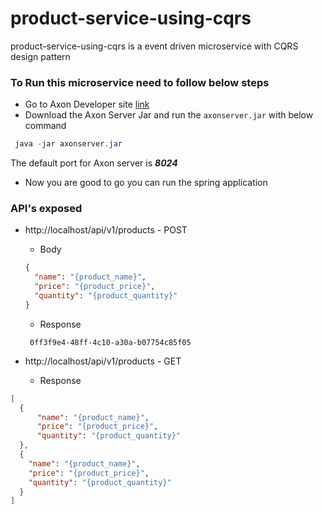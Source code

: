 # product-service-using-cqrs
product-service-using-cqrs is a event driven microservice with CQRS design pattern

### To Run this microservice need to follow below steps

* Go to Axon Developer site [link](https://developer.axoniq.io/download)
* Download the Axon Server Jar and run the ```axonserver.jar``` with below command  
```java 
 java -jar axonserver.jar
```
 The default port for Axon server is ***8024***
 
 * Now you are good to go you can run the spring application

### API's exposed

* http://localhost/api/v1/products - POST 
  * Body

  ```json
  {
    "name": "{product_name}",
    "price": "{product_price}",
    "quantity": "{product_quantity}"
  }
  ```
  * Response
  
  ```
   0ff3f9e4-48ff-4c10-a30a-b07754c85f05
  ```
  
 * http://localhost/api/v1/products - GET
   * Response
  ```json
  [
    {
        "name": "{product_name}",
        "price": "{product_price}",
        "quantity": "{product_quantity}"
    },
    {
      "name": "{product_name}",
      "price": "{product_price}",
      "quantity": "{product_quantity}"
    }
]
  ```
   

